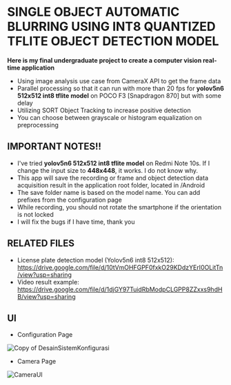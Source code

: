 # SINGLE OBJECT AUTOMATIC BLURRING USING INT8 QUANTIZED TFLITE OBJECT DETECTION MODEL
**Here is my final undergraduate project to create a computer vision real-time application**

- Using image analysis use case from CameraX API to get the frame data
- Parallel processing so that it can run with more than 20 fps for **yolov5n6 512x512 int8 tflite model** on POCO F3 [Snapdragon 870] but with some delay
- Utilizing SORT Object Tracking to increase positive detection
- You can choose between grayscale or histogram equalization on preprocessing

## IMPORTANT NOTES!!

- I've tried **yolov5n6 512x512 int8 tflite model** on Redmi Note 10s. If I change the input size to **448x448**, it works. I do not know why.
- This app will save the recording or frame and object detection data acquisition result in the application root folder, located in /Android
- The save folder name is based on the model name. You can add prefixes from the configuration page
- While recording, you should not rotate the smartphone if the orientation is not locked
- I will fix the bugs if I have time, thank you

## RELATED FILES
- License plate detection model (Yolov5n6 int8 512x512): https://drive.google.com/file/d/10tVmOHFGPF0fxkO29KDdzYErI0OLitTn/view?usp=sharing
- Video result example: https://drive.google.com/file/d/1djGY97TuidRbModpCLGPP8ZZxxs9hdHB/view?usp=sharing

## UI
- Configuration Page

![Copy of DesainSistemKonfigurasi](https://github.com/petrusceles/CameraXAppTorch/assets/90450258/a865ba7a-7639-4d15-a823-8b58e932dbd0)

- Camera Page

![CameraUI](https://github.com/petrusceles/CameraXAppTorch/assets/90450258/3540ce50-c45e-45ba-843c-98ccdb0b48a7)

